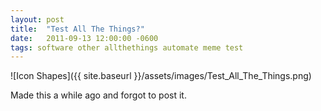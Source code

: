 ```yaml
---
layout: post
title:  "Test All The Things?"
date:   2011-09-13 12:00:00 -0600
tags: software other allthethings automate meme test
---
```

![Icon Shapes]({{ site.baseurl }}/assets/images/Test_All_The_Things.png)

Made this a while ago and forgot to post it.
